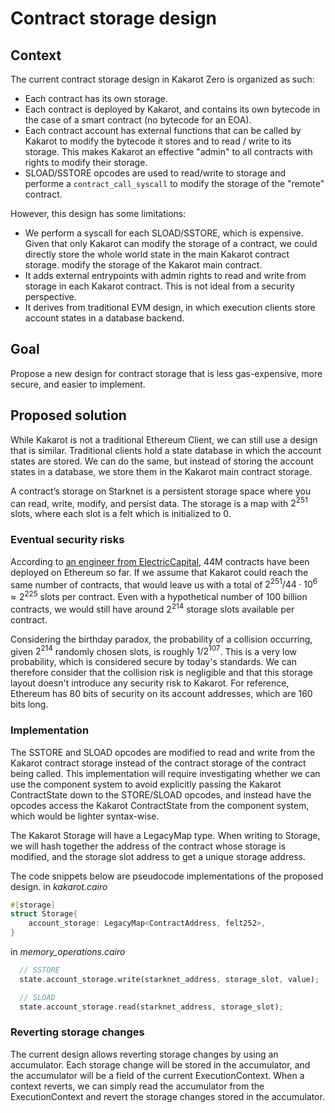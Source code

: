 # Contract storage design

## Context

The current contract storage design in Kakarot Zero is organized as such:

- Each contract has its own storage.
- Each contract is deployed by Kakarot, and contains its own bytecode in the
  case of a smart contract (no bytecode for an EOA).
- Each contract account has external functions that can be called by Kakarot to
  modify the bytecode it stores and to read / write to its storage. This makes
  Kakarot an effective "admin" to all contracts with rights to modify their
  storage.
- SLOAD/SSTORE opcodes are used to read/write to storage and performe a
  `contract_call_syscall` to modify the storage of the "remote" contract.

However, this design has some limitations:

- We perform a syscall for each SLOAD/SSTORE, which is expensive. Given that
  only Kakarot can modify the storage of a contract, we could directly store the whole world state in the main Kakarot contract storage. 
  modify the storage of the Kakarot main contract.
- It adds external entrypoints with admin rights to read and write from storage
  in each Kakarot contract. This is not ideal from a security perspective.
- It derives from traditional EVM design, in which execution clients store
  account states in a database backend.

## Goal

Propose a new design for contract storage that is less gas-expensive, more
secure, and easier to implement.

## Proposed solution

While Kakarot is not a traditional Ethereum Client, we can still use a design
that is similar. Traditional clients hold a state database in which the account
states are stored. We can do the same, but instead of storing the account states
in a database, we store them in the Kakarot main contract storage.

A contract’s storage on Starknet is a persistent storage space where you can
read, write, modify, and persist data. The storage is a map with $2^{251}$
slots, where each slot is a felt which is initialized to 0.

### Eventual security risks

According to
[an engineer from ElectricCapital](https://twitter.com/n4motto/status/1554853912074522624?s=20),
44M contracts have been deployed on Ethereum so far. If we assume that Kakarot
could reach the same number of contracts, that would leave us with a total of
$2^{251} / 44\cdot10^6 \approx 2^225$ slots per contract. Even with a
hypothetical number of 100 billion contracts, we would still have around
$2^{214}$ storage slots available per contract.

Considering the birthday paradox, the probability of a collision occurring,
given $2^{214}$ randomly chosen slots, is roughly $1/2^{107}$. This is a very
low probability, which is considered secure by today's standards. We can
therefore consider that the collision risk is negligible and that this storage
layout doesn't introduce any security risk to Kakarot. For reference, Ethereum
has 80 bits of security on its account addresses, which are 160 bits long.

### Implementation

The SSTORE and SLOAD opcodes are modified to read and write from the Kakarot
contract storage instead of the contract storage of the contract being called.
This implementation will require investigating whether we can use the component
system to avoid explicitly passing the Kakarot ContractState down to the
STORE/SLOAD opcodes, and instead have the opcodes access the Kakarot
ContractState from the component system, which would be lighter syntax-wise.

The Kakarot Storage will have a LegacyMap type. When writing to Storage, we will
hash together the address of the contract whose storage is modified, and the
storage slot address to get a unique storage address.

The code snippets below are pseudocode implementations of the proposed design.
in _kakarot.cairo_

```rust
#[storage]
struct Storage{
    account_storage: LegacyMap<ContractAddress, felt252>,
}
```

in _memory_operations.cairo_

```rust
  // SSTORE
  state.account_storage.write(starknet_address, storage_slot, value);
```

```rust
  // SLOAD
  state.account_storage.read(starknet_address, storage_slot);
```

### Reverting storage changes

The current design allows reverting storage changes by using an accumulator.
Each storage change will be stored in the accumulator, and the accumulator will
be a field of the current ExecutionContext. When a context reverts, we can
simply read the accumulator from the ExecutionContext and revert the storage
changes stored in the accumulator.
